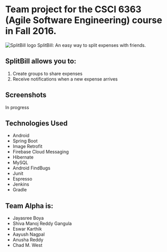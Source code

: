 # Team project for the CSCI 6363 (Agile Software Engineering) course in Fall 2016.

![SplitBill logo](https://gitlab.com/anagpal/6363AndroidDevelopment/raw/577827216d89c78a8cd018aeb5f5367665b30157/docs/logo.PNG)
SplitBill: An easy way to split expenses with friends.


## SplitBill allows you to:
1. Create groups to share expenses
2. Receive notifications when a new expense arrives 

## Screenshots
In progress

## Technologies Used
* Android
* Spring Boot
* Image Retrofit
* Firebase Cloud Messaging
* Hibernate
* MySQL
* Android FindBugs
* Junit
* Espresso
* Jenkins
* Gradle

## Team Alpha is:
* Jayasree Boya
* Shiva Manoj Reddy Gangula
* Eswar Karthik
* Aayush Nagpal
* Anusha Reddy
* Chad M. West